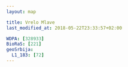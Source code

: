 ```yaml
---
layout: map

title: Vrelo Mlave
last_modified_at: 2018-05-22T23:33:57+02:00

WDPA: [328933]
BioRaS: [221]
geoSrbija:
  L1_183: [72]
---
```

